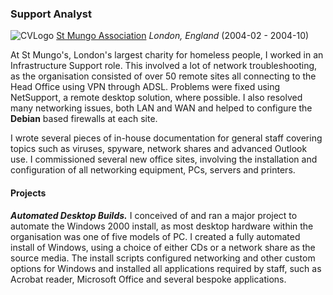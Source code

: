### Support Analyst

![CVLogo](../logos/work/mungo.jpg) [St Mungo Association](https://www.mungos.org/) _London, England_ (2004-02 - 2004-10)

At St Mungo's, London's largest charity for homeless people, I worked in an Infrastructure Support role. This involved a lot of network troubleshooting, as the organisation consisted of over 50 remote sites all connecting to the Head Office using VPN through ADSL. Problems were fixed using NetSupport, a remote desktop solution, where possible. I also resolved many networking issues, both LAN and WAN and helped to configure the **Debian** based firewalls at each site.

I wrote several pieces of in-house documentation for general staff covering topics such as viruses, spyware, network shares and advanced Outlook use. I commissioned several new office sites, involving the installation and configuration of all networking equipment, PCs, servers and printers.

#### Projects

**_Automated Desktop Builds._** I conceived of and ran a major project to automate the Windows 2000 install, as most desktop hardware within the organisation was one of five models of PC. I created a fully automated install of Windows, using a choice of either CDs or a network share as the source media. The install scripts configured networking and other custom options for Windows and installed all applications required by staff, such as Acrobat reader, Microsoft Office and several bespoke applications.

